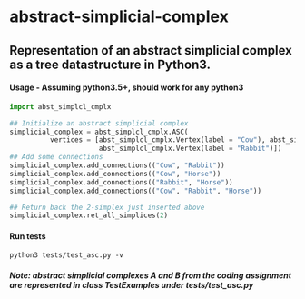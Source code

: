 # abstract-simplicial-complex

## Representation of an abstract simplicial complex as a tree datastructure in Python3.

#### Usage - Assuming python3.5+, should work for any python3
```python
import abst_simplcl_cmplx

## Initialize an abstract simplicial complex
simplicial_complex = abst_simplcl_cmplx.ASC(
          vertices = [abst_simplcl_cmplx.Vertex(label = "Cow"), abst_simplcl_cmplx.Vertex(label = "Rabbit"),
                      abst_simplcl_cmplx.Vertex(label = "Rabbit")])
## Add some connections
simplicial_complex.add_connections(("Cow", "Rabbit"))
simplicial_complex.add_connections(("Cow", "Horse"))
simplicial_complex.add_connections(("Rabbit", "Horse"))
simplicial_complex.add_connections(("Cow", "Rabbit", "Horse"))

## Return back the 2-simplex just inserted above
simplicial_complex.ret_all_simplices(2)
```

#### Run tests
```
python3 tests/test_asc.py -v
```

##### Note: abstract simplicial complexes A and B from the coding assignment are represented in class TestExamples under tests/test_asc.py

